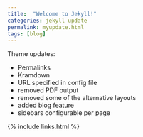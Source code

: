 ```yaml
---
title:  "Welcome to Jekyll!"
categories: jekyll update
permalink: myupdate.html
tags: [blog]
---
```



Theme updates:

- Permalinks
- Kramdown
- URL specified in config file
- removed PDF output
- removed some of the alternative layouts
- added blog feature
- sidebars configurable per page

{% include links.html %}
